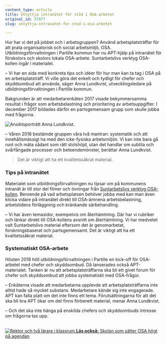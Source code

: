 ```yaml
---
content_type: article
title: Utnyttja intranätet för stöd i OSA-arbetet
original_id: 37877
slug: utnyttja-intranatet-for-stod-i-osa-arbetet

---
```


Hur har vi det på jobbet och i arbetsgruppen? Använd arbetsplatsträffar för att prata organisatorisk och social arbetsmiljö, OSA. Utbildningsförvaltningen i Partille kommun har nu APT-hjälp på intranätet för förskolors och skolors lokala OSA-arbete. Suntarbetslivs verktyg OSA-kollen ingår i materialet.

– Vi har en sida med konkreta tips och idéer för hur man kan ta tag i OSA på en arbetsplatsträff. Vi ville göra det enkelt och tydligt för chefer och skyddsombud att använda, säger Anna Lundkvist, utvecklingsledare på utbildningsförvaltningen i Partille kommun.

Bakgrunden är att medarbetarenkäten 2017 visade bekymmersamma resultat i frågor som arbetsbelastning och prioritering av arbetsuppgifter. I december 2017 bildades därför en partsgemensam grupp som skulle jobba med frågorna.

![Ansiktsporträtt Anna Lundkvist.](https://www.suntarbetsliv.se/wp-content/uploads/2019/03/200x220-anna-lundkvist-1.jpg)

– Våren 2018 bestämde gruppen våra två mantran: systematik och att innehållsmässigt ha med den icke-fysiska arbetsmiljön. Vi kan inte bara gå runt och mäta sådant som rätt stolshöjd, utan det handlar om subtila och svårfångade processer och beteendemönster, berättar Anna Lundkvist.

> Det är viktigt att ha ett kvalitetssäkrat material.

### Tips på intranätet

Materialet som utbildningsförvaltningen nu tipsar om på kommunens intranät är till stor del filmer och övningar från [Suntarbetslivs verktyg OSA-kollen](https://osakollen.suntarbetsliv.se/). Beroende på vad arbetsplatsen behöver jobba med kan man även klicka vidare på intranätet direkt till OSA-ämnena arbetsbelastning, arbetstidens förläggning och kränkande särbehandling.

– Vi har även temasidor, exempelvis om återhämtning. Där har vi rubriker och länkar direkt till OSA-kollens avsnitt om återhämtning. Vi har medvetet valt Suntarbetslivs material eftersom det är genomarbetat, forskningsbaserat och partsgemensamt. Det är viktigt att ha ett kvalitetssäkrat material.

### Systematiskt OSA-arbete

Hösten 2018 höll utbildningsförvaltningen i Partille en kick-off för OSA-arbetet med chefer och skyddsombud. Då lanserades också APT-materialet. Tanken är nu att arbetsplatsträffarna ska bli ett givet forum för chefer och skyddsombud att jobba systematiskt med OSA-frågor.

– Enkäterna visade att medarbetarna upplevde att arbetsplatsträffarna inte alltid hade så mycket substans. Medarbetare kände sig inte engagerade. APT kan falla platt om det inte finns ett tema. Förutsättningarna för att det ska bli bra APT ökar om det finns förberett material, menar Anna Lundkvist.

– Och det ska inte hänga på enskilda chefers och skyddsombuds intresse om frågorna tas upp.

[  
](https://www.suntarbetsliv.se/wp-content/uploads/2019/03/125x70-skulltorps-skola-foto-anna-rehnberg.jpg)[![Rektor och två lärare i klassrum.](https://www.suntarbetsliv.se/wp-content/uploads/2019/03/125x70-skulltorps-skola-foto-anna-rehnberg.jpg)](https://www.suntarbetsliv.se/artiklar/organisatorisk-och-social-arbetsmiljo/skolan-som-satter-osa-hogt-pa-agendan/)[**Läs också:** Skolan som sätter OSA högt på agendan](https://www.suntarbetsliv.se/artiklar/organisatorisk-och-social-arbetsmiljo/skolan-som-satter-osa-hogt-pa-agendan/)

